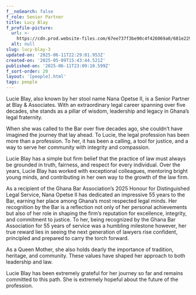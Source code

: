 ```yaml
---
f__noSearch: false
f_role: Senior Partner
title: Lucy Blay
f_profile-picture:
  url: >-
    https://cdn.prod.website-files.com/67ee737f3be90c4f426069a0/681e22929bf1319493bb875e_Lucy%20Blay.jpg
  alt: null
slug: lucy-blay-3
updated-on: '2025-06-11T22:29:01.953Z'
created-on: '2025-05-09T15:43:44.521Z'
published-on: '2025-06-11T23:09:10.599Z'
f_sort-order: 20
layout: '[people].html'
tags: people
---
```


Lucie Blay, also known by her stool name Nana Opetse II, is a Senior Partner at Blay & Associates. With an extraordinary legal career spanning over five decades, she stands as a pillar of wisdom, leadership and legacy in Ghana’s legal fraternity.

When she was called to the Bar over five decades ago, she couldn’t have imagined the journey that lay ahead. To Lucie, the legal profession has been more than a profession. To her, it has been a calling, a tool for justice, and a way to serve her community with integrity and compassion.

Lucie Blay has a simple but firm belief that the practice of law must always be grounded in truth, fairness, and respect for every individual. Over the years, Lucie Blay has worked with exceptional colleagues, mentoring bright young minds, and contributing in her own way to the growth of the law firm.

As a recipient of the Ghana Bar Association’s 2025 Honour for Distinguished Legal Service, Nana Opetse II has dedicated an impressive 55 years to the Bar, earning her place among Ghana’s most respected legal minds. Her recognition by the Bar is a reflection not only of her personal achievements but also of her role in shaping the firm’s reputation for excellence, integrity, and commitment to justice. To her, being recognized by the Ghana Bar Association for 55 years of service was a humbling milestone however, her true reward lies in seeing the next generation of lawyers rise confident, principled and prepared to carry the torch forward.

As a Queen Mother, she also holds dearly the importance of tradition, heritage, and community. These values have shaped her approach to both leadership and law.

Lucie Blay has been extremely grateful for her journey so far and remains committed to this path. She is extremely hopeful about the future of the profession.

‍
